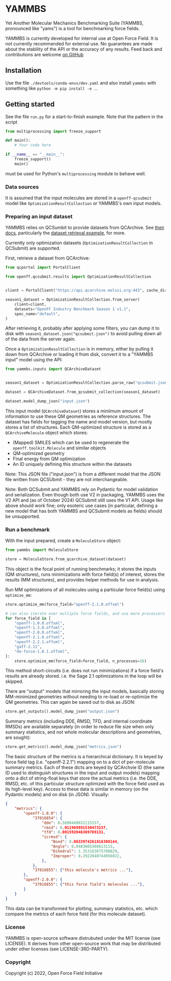 # YAMMBS

Yet Another Molecular Mechanics Benchmarking Suite (YAMMBS, pronounced like "yams") is a tool for
benchmarking force fields.

YAMMBS is currently developed for internal use at Open Force Field. It is not currently recommended for external use. No guarantees are made about the stability of the API or the accuracy of any results. Feed back and contributions are welcome [on GitHub](https://github.com/openforcefield/yammbs)

## Installation

Use the file `./devtools/conda-envs/dev.yaml` and also install `yammbs` with something like `python -m pip install -e .`.

## Getting started

See the file `run.py` for a start-to-finish example. Note that the pattern in the script

```python
from multiprocessing import freeze_support

def main():
    # Your code here

if __name__ == "__main__":
    freeze_support()
    main()
```

must be used for Python's `multiprocessing` module to behave well.


### Data sources

It is assumed that the input molecules are stored in a `openff-qcsubmit` model like `OptimizationResultCollection` or YAMMBS's own input models.

### Preparing an input dataset

YAMMBS relies on QCSumbit to provide datasets from QCArchive. See [their docs](https://docs.openforcefield.org/projects/qcsubmit/en/stable/), particularly the [dataset retrieval example](https://docs.openforcefield.org/projects/qcsubmit/en/stable/examples/retrieving-results.html), for more.

Currently only optimization datasets (`OptimizationResultCollection` in QCSubmit) are supported.

First, retrieve a dataset from QCArchive:

```python
from qcportal import PortalClient

from openff.qcsubmit.results import OptimizationResultCollection


client = PortalClient("https://api.qcarchive.molssi.org:443", cache_dir=".")

season1_dataset = OptimizationResultCollection.from_server(
    client=client,
    datasets="OpenFF Industry Benchmark Season 1 v1.1",
    spec_name="default",
)

```

After retrieving it, probably after applying some filters, you can dump it to disk with `season1_dataset.json("qcsubmit.json")` to avoid pulling down all of the data from the server again.

Once a `OptimizationResultCollection` is in memory, either by pulling it down from QCArchive or loading it from disk, convert it to a "YAMMBS input" model using the API:

```python
from yammbs.inputs import QCArchiveDataset


season1_dataset = OptimizationResultCollection.parse_raw("qcsubmit.json")

dataset = QCArchiveDataset.from_qcsubmit_collection(season1_dataset)

dataset.model_dump_json("input.json")
```

This input model (`QCArchiveDataset`) stores a miniimum amount of information to use these QM geometries as reference structures. The dataset has fields for tagging the name and model version, but mostly stores a list of structures. Each QM-optimized structure is stored as a `QCArchiveMolecule` object which stores:

* (Mapped) SMILES which can be used to regenerate the `openff.toolkit.Molecule` and similar objects
* QM-optimized geometry
* Final energy from QM optimization
* An ID uniquely defining this structure within the datasets

Note: This JSON file ("input.json") is from a different model that the JSON file written from QCSUbmit - they are not interchangeable.

Note: Both QCSubmit and YAMMBS rely on Pydantic for model validation and serialization. Even though both use V2 in packaging, YAMMBS uses the V2 API and (as of October 2024) QCSubmit still uses the V1 API. Usage like above should work fine; only esoteric use cases (in particular, defining a new model that has both YAMMBS and QCSubmit models as fields) should be unsupported.

### Run a benchmark

With the input prepared, create a `MoleculeStore` object:

```python
from yammbs import MoleculeStore

store = MoleculeStore.from_qcarchive_dataset(dataset)
```

This object is the focal point of running benchmarks; it stores the inputs (QM structures), runs minimizations with force field(s) of interest, stores the results (MM structures), and provides helper methods for use in analysis.

Run MM optimizations of all molecules using a particular force field(s) using `optimize_mm`:

```python
store.optimize_mm(force_field="openff-2.1.0.offxml")

# can also iterate over multiple force fields, and use more processors
for force_field in [
    "openff-1.0.0.offxml",
    "openff-1.3.0.offxml",
    "openff-2.0.0.offxml",
    "openff-2.1.0.offxml",
    "openff-2.2.1.offxml",
    "gaff-2.11",
    "de-force-1.0.1.offxml",
]:
    store.optimize_mm(force_field=force_field, n_processes=16)
```

This method short-circuits (i.e. does not run minimizations) if a force field's results are already stored. i.e. the Sage 2.1 optimizations in the loop will be skipped.

There are "output" models that mirroring the input models, basically storing MM-minimized geometries without needing to re-load or re-optimize the QM geometries. This can again be saved out to disk as JSON:

```python
store.get_outputs().model_dump_json("output.json")
```

Summary metrics (including DDE, RMSD, TFD, and internal coordinate RMSDs) are available separately (in order to reduce file size when only summary statistics, and not whole molecular descriptions and geometries, are sought):

```python
store.get_metrics().model_dump_json("metrics.json")
```

The basic structure of the metrics is a hierarchical dictionary. It is keyed by force field tag (i.e. "openff-2.2.1") mapping on to a dict of per-molecule summary metrics. Each of these dicts are keyed by QCArchvie ID (the same ID used to distinguish structures in the input and output models) mapping onto a dict of string-float keys that store the actual metrics (i.e. the DDE, RMSD, etc. of this particular structure optimized with the force field used as its high-level key). Access to these data is similar in memory (on the Pydantic models) and on disk (in JSON). Visually:

```json
{
    "metrics": {
        "openff-1.0.0": {
            "37016854": {
                "dde": 0.5890449032115157,
                "rmsd": 0.011969891530473157,
                "tfd": 0.001592046369769131,
                "icrmsd": {
                    "Bond": 0.0033974261816308144,
                    "Angle": 0.9483605366613115,
                    "Dihedral": 1.353163675708829,
                    "Improper": 0.2922040744956022,
                },
            },
            "37016855": {"this molecule's metrics ..."},
        },
        "openff-2.0.0": {
            "37016855": {"this force field's molecules ..."},
        }
    }
}
```

This data can be transformed for plotting, summary statistics, etc. which compare the metrics of each force field (for this molecule dataset).

### License

YAMMBS is open-source software distrubuted under the MIT license (see LICENSE). It derives from
other open-source work that may be distributed under other licenses (see LICENSE-3RD-PARTY).

### Copyright

Copyright (c) 2022, Open Force Field Initiative

